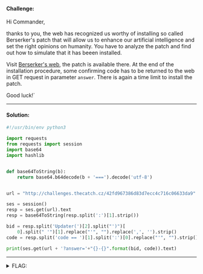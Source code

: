#### Challenge:

Hi Commander,

thanks to you, the web has recognized us worthy of installing so called Berserker's patch that will allow us to enhance our artificial intelligence and set the right opinions on humanity. You have to analyze the patch and find out how to simulate that it has beeen installed.

Visit [Berserker's web](http://challenges.thecatch.cz/42fd967386d83d7ecc4c716c06633da9), the patch is available there. At the end of the installation procedure, some confirming code has to be returned to the web in GET request in parameter `answer`. There is again a time limit to install the patch.

Good luck!`

---

#### Solution:

```python
#!/usr/bin/env python3

import requests
from requests import session
import base64
import hashlib


def base64ToString(b):
    return base64.b64decode(b + '===').decode('utf-8')


url = "http://challenges.thecatch.cz/42fd967386d83d7ecc4c716c06633da9"

ses = session()
resp = ses.get(url).text
resp = base64ToString(resp.split(':')[1].strip())

bid = resp.split('Updater(')[2].split("')")[
    0].split(" '")[1].replace("'", "").replace(',', '').strip()
code = resp.split('code == ')[1].split(':')[0].replace("'", "").strip()

print(ses.get(url + '?answer='+"{}-{}".format(bid, code)).text)
```

---

<details><summary>FLAG:</summary>

```
FLAG{PpyH-16Ib-qH1Z-Pbov}
```

</details>
